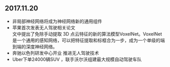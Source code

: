 
## 2017.11.20
* 非局部神经网络将成为神经网络新的通用组件
* 苹果首次发表无人驾驶相关论文  
    文中提出了免除手动提取 3D 点云特征的新的算法模型VoxelNet。VoxelNet 是一个通用的感知网络，可以把特征提取和标框合为一步，成为一个单级的端到端的深度神经网络。  
* 奔驰以色列研发中心开业  推进无人驾驶技术
* Uber下单24000辆SUV ，联手沃尔沃组建最大规模自动驾驶车队  


